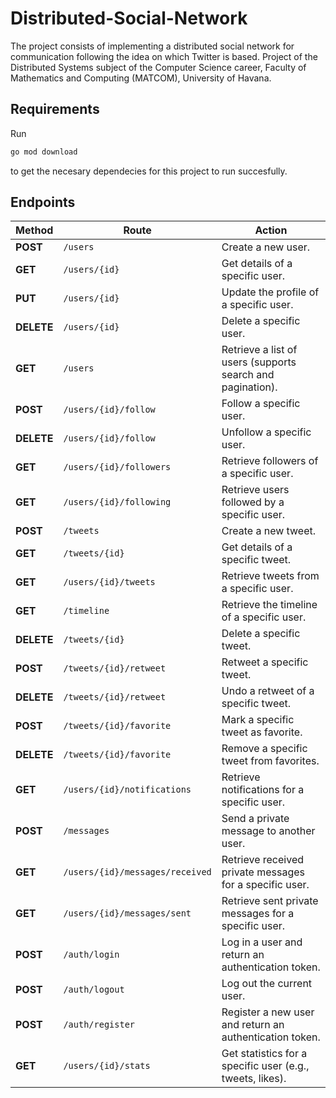 # Distributed-Social-Network
The project consists of implementing a distributed social network for communication following the idea on which Twitter is based. Project of the Distributed Systems subject of the Computer Science career, Faculty of Mathematics and Computing (MATCOM), University of Havana.
## Requirements
Run
```bash
go mod download
```
to get the necesary dependecies for this project to run succesfully.

## Endpoints
| **Method** | **Route**                        | **Action**                                                   |
|------------|----------------------------------|-------------------------------------------------------------|
| **POST**   | `/users`                        | Create a new user.                                          |
| **GET**    | `/users/{id}`                   | Get details of a specific user.                            |
| **PUT**    | `/users/{id}`                   | Update the profile of a specific user.                     |
| **DELETE** | `/users/{id}`                   | Delete a specific user.                                     |
| **GET**    | `/users`                        | Retrieve a list of users (supports search and pagination).  |
| **POST**   | `/users/{id}/follow`            | Follow a specific user.                                     |
| **DELETE** | `/users/{id}/follow`            | Unfollow a specific user.                                   |
| **GET**    | `/users/{id}/followers`         | Retrieve followers of a specific user.                     |
| **GET**    | `/users/{id}/following`         | Retrieve users followed by a specific user.                |
| **POST**   | `/tweets`                       | Create a new tweet.                                         |
| **GET**    | `/tweets/{id}`                  | Get details of a specific tweet.                           |
| **GET**    | `/users/{id}/tweets`            | Retrieve tweets from a specific user.                      |
| **GET**    | `/timeline`                     | Retrieve the timeline of a specific user.                  |
| **DELETE** | `/tweets/{id}`                  | Delete a specific tweet.                                    |
| **POST**   | `/tweets/{id}/retweet`          | Retweet a specific tweet.                                   |
| **DELETE** | `/tweets/{id}/retweet`          | Undo a retweet of a specific tweet.                        |
| **POST**   | `/tweets/{id}/favorite`         | Mark a specific tweet as favorite.                         |
| **DELETE** | `/tweets/{id}/favorite`         | Remove a specific tweet from favorites.                    |
| **GET**    | `/users/{id}/notifications`     | Retrieve notifications for a specific user.                |
| **POST**   | `/messages`                     | Send a private message to another user.                    |
| **GET**    | `/users/{id}/messages/received` | Retrieve received private messages for a specific user.    |
| **GET**    | `/users/{id}/messages/sent`     | Retrieve sent private messages for a specific user.        |
| **POST**   | `/auth/login`                   | Log in a user and return an authentication token.          |
| **POST**   | `/auth/logout`                  | Log out the current user.                                  |
| **POST**   | `/auth/register`                | Register a new user and return an authentication token.    |
| **GET**    | `/users/{id}/stats`             | Get statistics for a specific user (e.g., tweets, likes).  |


